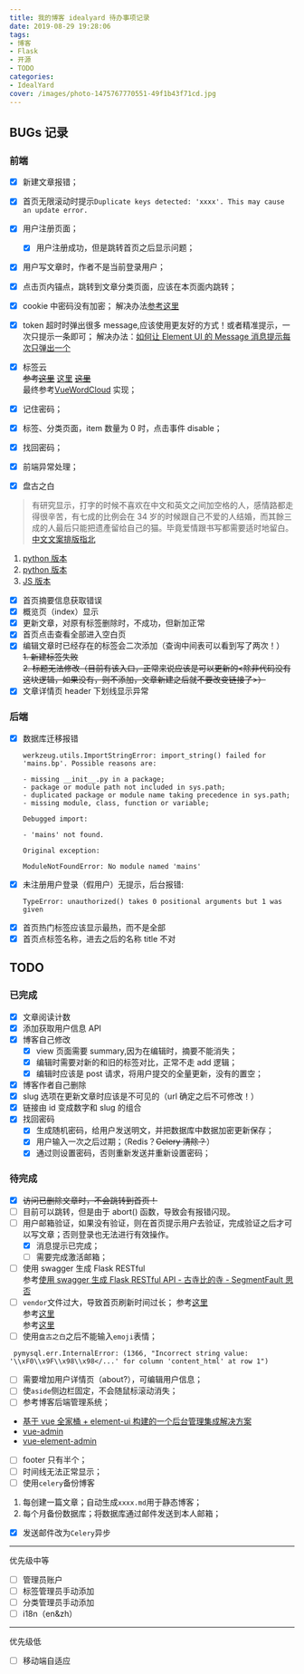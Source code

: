 ```yaml
---
title: 我的博客 idealyard 待办事项记录
date: 2019-08-29 19:28:06
tags:
- 博客
- Flask
- 开源
- TODO
categories: 
- IdealYard
cover: /images/photo-1475767770551-49f1b43f71cd.jpg
---
```


## BUGs 记录

### 前端

- [x] 新建文章报错；
- [x] 首页无限滚动时提示`Duplicate keys detected: 'xxxx'. This may cause an update error.`
- [x] 用户注册页面；
    - [x] 用户注册成功，但是跳转首页之后显示问题；
- [x] 用户写文章时，作者不是当前登录用户；
- [x] 点击页内锚点，跳转到文章分类页面，应该在本页面内跳转；
- [x] cookie 中密码没有加密；
 解决办法[参考这里](https://www.cnblogs.com/xiaolucky/p/11165179.html)
- [x] token 超时时弹出很多 message,应该使用更友好的方式！或者精准提示，一次只提示一条即可；
    解决办法：[如何让 Element UI 的 Message 消息提示每次只弹出一个](https://segmentfault.com/a/1190000020173021)
- [x] 标签云  
 ~~参考[这里](https://github.com/MikeCoder/hexo-tag-cloud)~~
 [这里](https://juejin.im/post/5c99a0f7e51d454e9b3c3343)
 ~~[这里](https://github.com/nobalmohan/vue-tag-cloud)~~  
最终参考[VueWordCloud](https://github.com/SeregPie/VueWordCloud) 实现；
- [x] 记住密码；
- [x] 标签、分类页面，item 数量为 0 时，点击事件 disable；
- [x] 找回密码；
 - [x] 前端异常处理；

- [x] 盘古之白
> 有研究显示，打字的时候不喜欢在中文和英文之间加空格的人，感情路都走得很辛苦，有七成的比例会在 34 岁的时候跟自己不爱的人结婚，而其餘三成的人最后只能把遗產留给自己的猫。毕竟爱情跟书写都需要适时地留白。
[中文文案排版指北](https://github.com/sparanoid/chinese-copywriting-guidelines)
 1. [python 版本](https://github.com/hustcc/hint)
 2. [python 版本](https://github.com/hjiang/scripts/blob/master/add-space-between-latin-and-cjk)
 3. [JS 版本](https://github.com/hustcc/lint-md/tree/master/packages/lint-md)
- [x] 首页摘要信息获取错误
- [x] 概览页（index）显示
- [x] 更新文章，对原有标签删除时，不成功，但新加正常
- [x] 首页点击查看全部进入空白页
- [x] 编辑文章时已经存在的标签会二次添加（查询中间表可以看到写了两次！）  
    ~~1. 新建标签失败~~  
    ~~2. 标题无法修改（目前有该入口，正常来说应该是可以更新的<除非代码没有这块逻辑，如果没有，则不添加，文章新建之后就不要改变链接了>）~~
- [x] 文章详情页 header 下划线显示异常
    
### 后端

- [x] 数据库迁移报错
    ```plain
    werkzeug.utils.ImportStringError: import_string() failed for 'mains.bp'. Possible reasons are:
    
    - missing __init__.py in a package;
    - package or module path not included in sys.path;
    - duplicated package or module name taking precedence in sys.path;
    - missing module, class, function or variable;
    
    Debugged import:
    
    - 'mains' not found.
    
    Original exception:
    
    ModuleNotFoundError: No module named 'mains'
    ```
- [x] 未注册用户登录（假用户）无提示，后台报错:
    ```plain
    TypeError: unauthorized() takes 0 positional arguments but 1 was given
    ```
- [x] 首页热门标签应该显示最热，而不是全部
- [x] 首页点标签名称，进去之后的名称 title 不对

## TODO

### 已完成

- [x] 文章阅读计数
- [x] 添加获取用户信息 API
- [x] 博客自己修改  
  - [x] view 页面需要 summary,因为在编辑时，摘要不能消失；  
  - [x] 编辑时需要对新的和旧的标签对比，正常不走 add 逻辑；  
  - [x] 编辑时应该是 post 请求，将用户提交的全量更新，没有的置空；
- [x] 博客作者自己删除
- [x] slug 选项在更新文章时应该是不可见的（url 确定之后不可修改！）
- [x] 链接由 id 变成数字和 slug 的组合
- [x] 找回密码
    - [x] 生成随机密码，给用户发送明文，并把数据库中数据加密更新保存；
    - [x] 用户输入一次之后过期；（Redis？~~Celery 清除？~~）
    - [x] 通过则设置密码，否则重新发送并重新设置密码；
    
### 待完成
- [x] ~~访问已删除文章时，不会跳转到首页！~~
 - [ ] 目前可以跳转，但是由于 abort() 函数，导致会有报错闪现。
- [ ] 用户邮箱验证，如果没有验证，则在首页提示用户去验证，完成验证之后才可以写文章；否则登录也无法进行有效操作。
   - [x] 消息提示已完成；
   - [ ] 需要完成激活邮箱；
- [ ] 使用 swagger 生成 Flask RESTful    
    参考[使用 swagger 生成 Flask RESTful API - 古寺比的寺 - SegmentFault 思否](https://segmentfault.com/a/1190000010144742)
- [ ] `vendor`文件过大，导致首页刷新时间过长；
 参考[这里](https://forum.vuejs.org/t/vue-cli-vendor-js/37246)  
 参考[这里](https://segmentfault.com/q/1010000008832754)  
 参考[这里](https://www.jianshu.com/p/e78c2210c410)
- [ ] 使用`盘古之白`之后不能输入`emoji`表情；
 ```shell
  pymysql.err.InternalError: (1366, "Incorrect string value: '\\xF0\\x9F\\x98\\x98</...' for column 'content_html' at row 1")
 ```
- [ ] 需要增加用户详情页（about?），可编辑用户信息；
- [ ] 使`aside`侧边栏固定，不会随鼠标滚动消失；
- [ ] 参考博客后端管理系统；
 - [基于 vue 全家桶 + element-ui 构建的一个后台管理集成解决方案](https://github.com/uncleLian/vue-blog)
 - [vue-admin](https://github.com/taylorchen709/vue-admin)
 - [vue-element-admin](https://github.com/PanJiaChen/vue-element-admin)
- [ ] footer 只有半个；
- [ ] 时间线无法正常显示；
- [ ] 使用`celery`备份博客
 1. 每创建一篇文章；自动生成`xxxx.md`用于静态博客；
 2. 每个月备份数据库；将数据库通过邮件发送到本人邮箱；
- [x] 发送邮件改为`Celery`异步

---

优先级中等
- [ ] 管理员账户
- [ ] 标签管理员手动添加
- [ ] 分类管理员手动添加
- [ ] i18n（en&zh）

---
优先级低

- [ ] 移动端自适应